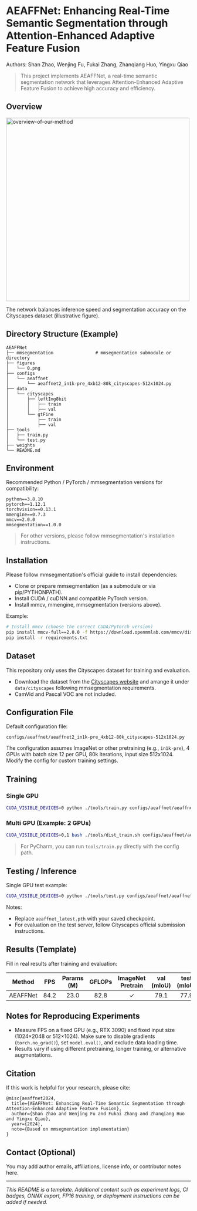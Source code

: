 
# AEAFFNet: Enhancing Real-Time Semantic Segmentation through Attention-Enhanced Adaptive Feature Fusion

Authors: Shan Zhao, Wenjing Fu, Fukai Zhang, Zhanqiang Huo, Yingxu Qiao

> This project implements AEAFFNet, a real-time semantic segmentation network that leverages Attention-Enhanced Adaptive Feature Fusion to achieve high accuracy and efficiency.

## Overview

<p align="left">
  <img src="figures/0.png" alt="overview-of-our-method" width="500"/>
</p>

The network balances inference speed and segmentation accuracy on the Cityscapes dataset (illustrative figure).

## Directory Structure (Example)

```
AEAFFNet
├── mmsegmentation                # mmsegmentation submodule or directory
├── figures
│   └── 0.png
├── configs
│   └── aeaffnet
│       └── aeaffnet2_in1k-pre_4xb12-80k_cityscapes-512x1024.py
├── data
│   └── cityscapes
│       ├── leftImg8bit
│       │   ├── train
│       │   ├── val
│       └── gtFine
│           ├── train
│           ├── val
├── tools
│   ├── train.py
│   └── test.py
├── weights
└── README.md
```

## Environment

Recommended Python / PyTorch / mmsegmentation versions for compatibility:

```
python==3.8.10
pytorch==1.12.1
torchvision==0.13.1
mmengine==0.7.3
mmcv==2.0.0
mmsegmentation==1.0.0
```

> For other versions, please follow mmsegmentation's installation instructions.

## Installation

Please follow mmsegmentation's official guide to install dependencies:

* Clone or prepare mmsegmentation (as a submodule or via pip/PYTHONPATH).
* Install CUDA / cuDNN and compatible PyTorch version.
* Install mmcv, mmengine, mmsegmentation (versions above).

Example:

```bash
# Install mmcv (choose the correct CUDA/PyTorch version)
pip install mmcv-full==2.0.0 -f https://download.openmmlab.com/mmcv/dist/cuXXX/torchX.Y/index.html
pip install -r requirements.txt
```

## Dataset

This repository only uses the Cityscapes dataset for training and evaluation.

* Download the dataset from the [Cityscapes website](https://www.cityscapes-dataset.com/downloads/) and arrange it under `data/cityscapes` following mmsegmentation requirements.
* CamVid and Pascal VOC are not included.

## Configuration File

Default configuration file:

```
configs/aeaffnet/aeaffnet2_in1k-pre_4xb12-80k_cityscapes-512x1024.py
```

The configuration assumes ImageNet or other pretraining (e.g., `in1k-pre`), 4 GPUs with batch size 12 per GPU, 80k iterations, input size 512x1024. Modify the config for custom training settings.

## Training

### Single GPU

```bash
CUDA_VISIBLE_DEVICES=0 python ./tools/train.py configs/aeaffnet/aeaffnet2_in1k-pre_4xb12-80k_cityscapes-512x1024.py --work-dir ./weights/aeaffnet
```

### Multi GPU (Example: 2 GPUs)

```bash
CUDA_VISIBLE_DEVICES=0,1 bash ./tools/dist_train.sh configs/aeaffnet/aeaffnet2_in1k-pre_4xb12-80k_cityscapes-512x1024.py 2 --work-dir ./weights/aeaffnet
```

> For PyCharm, you can run `tools/train.py` directly with the config path.

## Testing / Inference

Single GPU test example:

```bash
CUDA_VISIBLE_DEVICES=0 python ./tools/test.py configs/aeaffnet/aeaffnet2_in1k-pre_4xb12-80k_cityscapes-512x1024.py ./weights/aeaffnet/aeaffnet_latest.pth --eval mIoU
```

Notes:

* Replace `aeaffnet_latest.pth` with your saved checkpoint.
* For evaluation on the test server, follow Cityscapes official submission instructions.

## Results (Template)

Fill in real results after training and evaluation:

|   Method   | FPS | Params (M) | GFLOPs | ImageNet Pretrain | val (mIoU) | test (mIoU) |
| :--------: | :-: | :--------: | :----: | :---------------: | :--------: | :---------: |
| AEAFFNet |  84.2 |   23.0       |  82.8  |         ✓         |    79.1    |    77.9     |

## Notes for Reproducing Experiments

* Measure FPS on a fixed GPU (e.g., RTX 3090) and fixed input size (1024×2048 or 512×1024). Make sure to disable gradients (`torch.no_grad()`), set `model.eval()`, and exclude data loading time.
* Results vary if using different pretraining, longer training, or alternative augmentations.

## Citation

If this work is helpful for your research, please cite:

```
@misc{aeaffnet2024,
  title={AEAFFNet: Enhancing Real-Time Semantic Segmentation through Attention-Enhanced Adaptive Feature Fusion},
  author={Shan Zhao and Wenjing Fu and Fukai Zhang and Zhanqiang Huo and Yingxu Qiao},
  year={2024},
  note={Based on mmsegmentation implementation}
}
```

## Contact (Optional)

You may add author emails, affiliations, license info, or contributor notes here.

---

*This README is a template. Additional content such as experiment logs, CI badges, ONNX export, FP16 training, or deployment instructions can be added if needed.*
